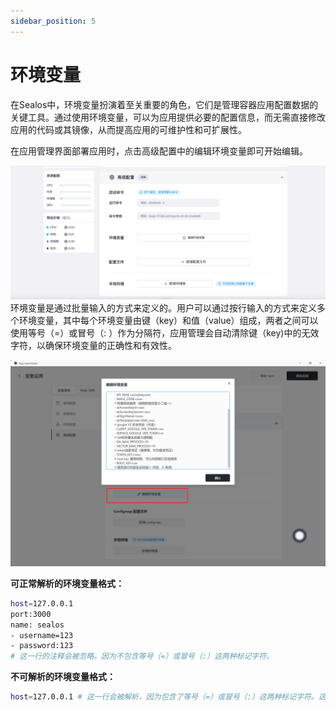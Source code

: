 ```yaml
---
sidebar_position: 5
---
```


# 环境变量

在Sealos中，环境变量扮演着至关重要的角色，它们是管理容器应用配置数据的关键工具。通过使用环境变量，可以为应用提供必要的配置信息，而无需直接修改应用的代码或其镜像，从而提高应用的可维护性和可扩展性。

在应用管理界面部署应用时，点击高级配置中的编辑环境变量即可开始编辑。

![](./images/environment-1.png)
环境变量是通过批量输入的方式来定义的。用户可以通过按行输入的方式来定义多个环境变量，其中每个环境变量由键（key）和值（value）组成，两者之间可以使用等号（=）或冒号（:
）作为分隔符，应用管理会自动清除键（key)中的无效字符，以确保环境变量的正确性和有效性。

![](./images/environment-2.png)

**可正常解析的环境变量格式：**

```bash
host=127.0.0.1
port:3000
name: sealos
- username=123
- password:123
# 这一行的注释会被忽略。因为不包含等号（=）或冒号（:）这两种标记字符。
```

**不可解析的环境变量格式：**

```bash
host=127.0.0.1 # 这一行会被解析，因为包含了等号（=）或冒号（:）这两种标记字符。这里的注释也会被解析，因为前面已经有等号（=）了。
```